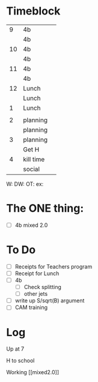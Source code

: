 # Timeblock

|     |           |     |
| --- | --------- | --- |
| 9   | 4b        |     |
|     | 4b        |     |
| 10  | 4b        |     |
|     | 4b        |     |
| 11  | 4b        |     |
|     | 4b        |     |
| 12  | Lunch     |     |
|     | Lunch     |     |
| 1   | Lunch     |     |
|     |           |     |
| 2   | planning  |     |
|     | planning  |     |
| 3   | planning  |     |
|     | Get H     |     |
| 4   | kill time |     |
|     | social    |     |

W:
DW:
OT: 
ex:

# The ONE thing: 
- [ ] 4b mixed 2.0


# To Do
- [ ] Receipts for Teachers program
- [ ] Receipt for Lunch
- [ ]  4b
	 - [ ] Check splitting
	 - [ ] other jets
- [ ] write up S/sqrt(B) argument
- [ ] CAM training

# Log

Up at 7

H to school 

Working [[mixed2.0]]







